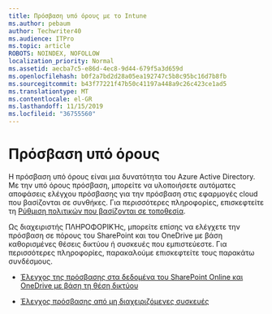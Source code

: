 ```yaml
---
title: Πρόσβαση υπό όρους με το Intune
ms.author: pebaum
author: Techwriter40
ms.audience: ITPro
ms.topic: article
ROBOTS: NOINDEX, NOFOLLOW
localization_priority: Normal
ms.assetid: aecba7c5-e86d-4ec8-9d44-679f5a3d659d
ms.openlocfilehash: b0f2a7bd2d28a05ea192747c5b8c95bc16d7b8fb
ms.sourcegitcommit: b43f77221f47b50c41197a448a9c26c423ce1ad5
ms.translationtype: MT
ms.contentlocale: el-GR
ms.lasthandoff: 11/15/2019
ms.locfileid: "36755560"
---
```

# <a name="conditional-access"></a>Πρόσβαση υπό όρους

Η πρόσβαση υπό όρους είναι μια δυνατότητα του Azure Active Directory. Με την υπό όρους πρόσβαση, μπορείτε να υλοποιήσετε αυτόματες αποφάσεις ελέγχου πρόσβασης για την πρόσβαση στις εφαρμογές cloud που βασίζονται σε συνθήκες. Για περισσότερες πληροφορίες, επισκεφτείτε τη [Ρύθμιση πολιτικών που βασίζονται σε τοποθεσία](https://docs.microsoft.com/azure/active-directory/conditional-access/overview).

Ως διαχειριστής ΠΛΗΡΟΦΟΡΙΚΉς, μπορείτε επίσης να ελέγχετε την πρόσβαση σε πόρους του SharePoint και του OneDrive με βάση καθορισμένες θέσεις δικτύου ή συσκευές που εμπιστεύεστε. Για περισσότερες πληροφορίες, παρακαλούμε επισκεφτείτε τους παρακάτω συνδέσμους.

- [Έλεγχος της πρόσβασης στα δεδομένα του SharePoint Online και OneDrive με βάση τη θέση δικτύου](https://docs.microsoft.com/sharepoint/control-access-based-on-network-location)

- [Έλεγχος πρόσβασης από μη διαχειριζόμενες συσκευές](https://docs.microsoft.com/sharepoint/control-access-from-unmanaged-devices)

